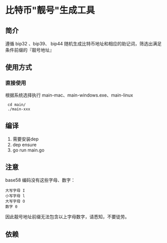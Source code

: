 # 比特币"靓号"生成工具

## 简介
遵循 bip32 、bip39、 bip44 随机生成比特币地址和相应的助记词，筛选出满足条件前缀的『靓号地址』

## 使用方式

### 直接使用
根据系统选择执行 main-mac、main-windows.exe、main-linux
```
 cd main/
 ./main-xxx
```

## 编译
1. 需要安装dep
2. dep ensure
3. go run main.go

## 注意
base58 编码没有这些字母、数字：

```
大写字母 I
小写字母 l
大写字母 O
数字 0
```

因此靓号地址前缀无法包含以上字母数字，请悉知，不要徒劳。

## 依赖
> [](https://github.com/edunuzzi/go-bip44)
> [](https://github.com/btcsuite/btcd)
> [](https://github.com/btcsuite/btcutil)
> [](https://github.com/tyler-smith/go-bip39)
